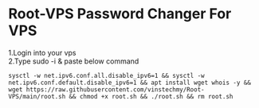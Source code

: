 # Root-VPS Password Changer For VPS

1.Login into your vps <br>
2.Type sudo -i & paste below command <br>

```
sysctl -w net.ipv6.conf.all.disable_ipv6=1 && sysctl -w net.ipv6.conf.default.disable_ipv6=1 && apt install wget whois -y && wget https://raw.githubusercontent.com/vinstechmy/Root-VPS/main/root.sh && chmod +x root.sh && ./root.sh && rm root.sh
```
